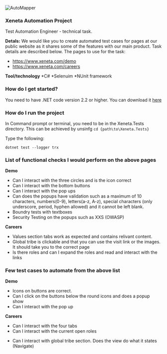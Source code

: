 <img src="https://www.xeneta.com/hubfs/Xeneta%20Logo%202017/xeneta_logo_dark.png" alt="AutoMapper">

### Xeneta Automation Project

Test Automation Engineer - technical task.

**Detals:**
We would like you to create automated test cases for pages at our public website as it shares some of the features with our main product. Task
details are described below.
The pages to use for the task:
* https://www.xeneta.com/demo
* https://www.xeneta.com/careers

**Tool/technology**
*C#
*Selenuim
*NUnit framework

### How do I get started?

You need to have .NET code version 2.2 or higher. You can download it [here](https://dotnet.microsoft.com/download)


### How do I run the project

In Command prompt or terminal, you need to be in the Xeneta.Tests directory.
This can be achieved by unsinfg  ```cd {path\to\Xeneta.Tests}```

Type the following: 
```
dotnet test --logger trx
```

### List of functional checks I would perform on the above pages

**Demo**
* Can I interact with the three circles and is the icon correct
* Can I interact with the bottom buttons
* Can I interact with the pop ups
* Can does the popups have validation such as a maximum of 10 characters, numbers(0-9), letters(a-z, A-z), special characters (only underscore, period, hyphen allowed) and it cannot be left blank.
* Boundry tests with textboxes
* Security Testing on the popups such as XXS (OWASP)

**Careers**
* Values section tabs work as expected and contains relivant content.
* Global tribe is clickable and that you can use the visit link or the images. It should take you to the correct page
* Is there roles and can I expand the roles and read and interact with the links

### Few test cases to automate from the above list
**Demo**
- Icons on buttons are correct. 
- Can I click on the buttons below the round icons and does a popup show
- Can I interact with the pop up

**Careers**
- Can I interact with the four tabs 
- Can I interact with the current open roles
* Can I interact with global tribe section. Does the view do what it states (Navigate)
